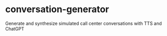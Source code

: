 # conversation-generator
Generate and synthesize simulated call center conversations with TTS and ChatGPT
